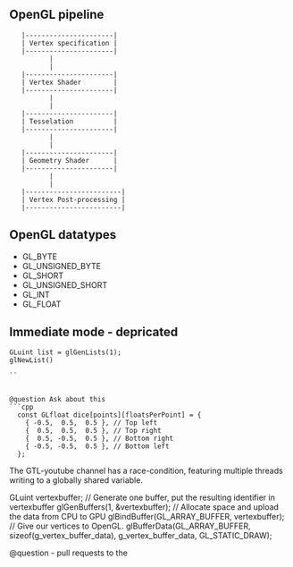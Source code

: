 

## OpenGL pipeline

```
   |----------------------|
   | Vertex specification |
   |----------------------|
          |
          |
   |----------------------|
   | Vertex Shader        |
   |----------------------| 
          |
          |
   |----------------------|
   | Tesselation          |
   |----------------------|
          |
          |
   |----------------------|
   | Geometry Shader      |
   |----------------------|
          |
          |
   |------------------------|
   | Vertex Post-processing |
   |------------------------|
```

## OpenGL datatypes

- GL_BYTE
- GL_UNSIGNED_BYTE
- GL_SHORT
- GL_UNSIGNED_SHORT
- GL_INT
- GL_FLOAT



## Immediate mode - depricated

```
GLuint list = glGenLists(1);
glNewList()

``


@question Ask about this
```cpp
  const GLfloat dice[points][floatsPerPoint] = {
    { -0.5,  0.5,  0.5 }, // Top left
    {  0.5,  0.5,  0.5 }, // Top right
    {  0.5, -0.5,  0.5 }, // Bottom right 
    { -0.5, -0.5,  0.5 }, // Bottom left
  };
```


The GTL-youtube channel has a race-condition, featuring multiple 
  threads writing to a globally shared variable.





GLuint vertexbuffer;
// Generate one buffer, put the resulting identifier in vertexbuffer
glGenBuffers(1, &vertexbuffer);
// Allocate space and upload the data from CPU to GPU
glBindBuffer(GL_ARRAY_BUFFER, vertexbuffer);
// Give our vertices to OpenGL.
glBufferData(GL_ARRAY_BUFFER, sizeof(g_vertex_buffer_data), g_vertex_buffer_data, GL_STATIC_DRAW);


@question - pull requests to the